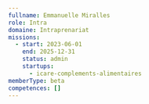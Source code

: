 ```yaml
---
fullname: Emmanuelle Miralles
role: Intra
domaine: Intraprenariat
missions:
  - start: 2023-06-01
    end: 2025-12-31
    status: admin
    startups:
      - icare-complements-alimentaires
memberType: beta
competences: []
---
```

